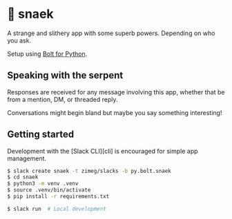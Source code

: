 # 🐍 snaek

A strange and slithery app with some superb powers. Depending on who you ask.

Setup using [Bolt for Python][bolt].

## Speaking with the serpent

Responses are received for any message involving this app, whether that be from
a mention, DM, or threaded reply.

Conversations might begin bland but maybe you say something interesting!

## Getting started

Development with the [Slack CLI][cli] is encouraged for simple app management.

```sh
$ slack create snaek -t zimeg/slacks -b py.bolt.snaek
$ cd snaek
$ python3 -m venv .venv
$ source .venv/bin/activate
$ pip install -r requirements.txt

$ slack run  # Local development
```

<!-- a collection of links -->
[apps]: https://api.slack.com/apps
[bolt]: https://github.com/slackapi/bolt-python
